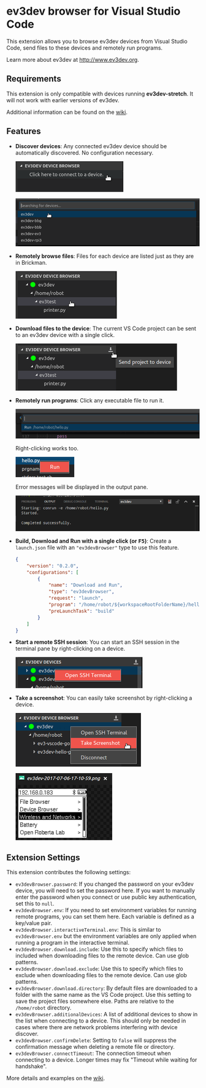 # ev3dev browser for Visual Studio Code

This extension allows you to browse ev3dev devices from Visual Studio Code, send
files to these devices and remotely run programs.

Learn more about ev3dev at <http://www.ev3dev.org>.


## Requirements

This extension is only compatible with devices running **ev3dev-stretch**.
It will not work with earlier versions of ev3dev.

Additional information can be found on the [wiki].

[wiki]: https://github.com/ev3dev/vscode-ev3dev-browser/wiki


## Features

*   **Discover devices**: Any connected ev3dev device should be automatically discovered.
    No configuration necessary.

    ![Device connect button screenshot](.README/device-connect-tree-item.png)

    ![Device quick-pick screenshot](.README/device-quick-pick.png)

*   **Remotely browse files**: Files for each device are listed just as they are in
    Brickman.

    ![File listing screenshot](.README/file-listing.png)

*   **Download files to the device**: The current VS Code project can be sent to an
    ev3dev device with a single click.

    ![Download button screenshot](.README/download-button.png)

*   **Remotely run programs**: Click any executable file to run it.

    ![Run quick-pick screenshot](.README/run-quick-pick.png)

    Right-clicking works too.

    ![Run context menu screenshot](.README/run-context-menu.png)

    Error messages will be displayed in the output pane.

    ![Output pane screenshot](.README/output-pane.png)

*   **Build, Download and Run with a single click (or <kbd>F5</kbd>)**: Create
    a `launch.json` file with an `"ev3devBrowser"` type to use this feature.

    ```json
    {
        "version": "0.2.0",
        "configurations": [
            {
                "name": "Download and Run",
                "type": "ev3devBrowser",
                "request": "launch",
                "program": "/home/robot/${workspaceRootFolderName}/hello",
                "preLaunchTask": "build"
            }
        ]
    }
    ```


*   **Start a remote SSH session**: You can start an SSH session in the terminal pane
    by right-clicking on a device.

    ![Device context menu screenshot](.README/device-context-menu.png)

*   **Take a screenshot**: You can easily take screenshot by right-clicking
    a device.

    ![Device context menu screenshot](.README/device-context-menu-screenshot.png)

    ![Meta screenshot](.README/screenshot.png)


## Extension Settings

This extension contributes the following settings:

*   `ev3devBrowser.password`: If you changed the password on your ev3dev device,
     you will need to set the password here. If you want to manually enter the
     password when you connect or use public key authentication, set this to
     `null`.
*   `ev3devBrowser.env`: If you need to set environment variables for running
    remote programs, you can set them here. Each variable is defined as a
    key/value pair.
*   `ev3devBrowser.interactiveTerminal.env`: This is similar to `ev3devBrowser.env`
    but the environment variables are only applied when running a program in
    the interactive terminal.
*   `ev3devBrowser.download.include`: Use this to specify which files to
    included when downloading files to the remote device. Can use glob patterns.
*   `ev3devBrowser.download.exclude`: Use this to specify which files to
    exclude when downloading files to the remote device. Can use glob patterns.
*   `ev3devBrowser.download.directory`: By default files are downloaded to
    a folder with the same name as the VS Code project. Use this setting to
    save the project files somewhere else. Paths are relative to the `/home/robot`
    directory.
*   `ev3devBrowser.additionalDevices`: A list of additional devices to show in
    the list when connecting to a device. This should only be needed in cases
    where there are network problems interfering with device discover.
*   `ev3devBrowser.confirmDelete`: Setting to `false` will suppress the
    confirmation message when deleting a remote file or directory.
*   `ev3devBrowser.connectTimeout`: The connection timeout when connecting to a
    device. Longer times may fix "Timeout while waiting for handshake".

More details and examples on the [wiki](https://github.com/ev3dev/vscode-ev3dev-browser/wiki/Settings).
